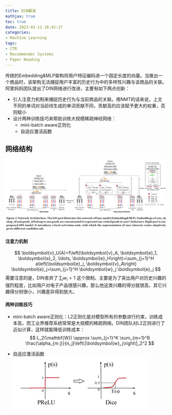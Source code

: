 ```yaml
---
title: DIN解读
mathjax: true
toc: true
date: 2023-02-12 16:42:17
categories:
- Machine Learning
tags:
- CTR
- Recommender Systems
- Paper Reading
---
```

传统的Embedding&MLP架构将用户特征编码进一个固定长度的向量。当推出一个商品时，该架构无法捕捉用户丰富的历史行为中的多样性兴趣与该商品的关联。阿里妈妈团队提出了DIN网络进行改进，主要有如下两点创新：

<!--more-->

- 引入注意力机制来捕捉历史行为与当前商品的关联。用NMT的话来说，上文不同的单词对当前待生成的单词贡献不同，贡献高的应该赋予更大的权重，否则赋小
- 设计两种训练技巧来帮助训练大规模稀疏神经网络：
  - mini-batch aware正则化
  - 自适应激活函数

## 网络结构

![DIN](./DIN解读/1.png)

#### 注意力机制

$$
\boldsymbol{v}_U(A)=f\left(\boldsymbol{v}_A, \boldsymbol{e}_1, \boldsymbol{e}_2, \ldots, \boldsymbol{e}_H\right)=\sum_{j=1}^H a\left(\boldsymbol{e}_j, \boldsymbol{v}_A\right) \boldsymbol{e}_j=\sum_{j=1}^H \boldsymbol{w}_j \boldsymbol{e}_j
$$
需要注意的是，DIN舍弃了 $\sum_{i}w_i = 1$ 这个限制。主要是为了突出用户对历史兴趣的强烈程度，比如用户对电子产品很感兴趣，那么他这类兴趣的得分就很高，其它兴趣得分则很小，兴趣差异得到放大。

#### 两种训练技巧

- mini-batch aware正则化：L2正则化是对模型所有的参数进行约束，训练成本高，而工业界推荐系统常常是大规模的稀疏网络。DIN团队对L2正则进行了近似计算，这样就能降低训练成本：
$$
L_2(\mathbf{W}) \approx \sum_{j=1}^K \sum_{m=1}^B \frac{\alpha_{m j}}{n_j}\left\|\boldsymbol{w}_j\right\|_2^2 
$$

- 自适应激活函数
![Dice](./DIN解读/dice.png)
